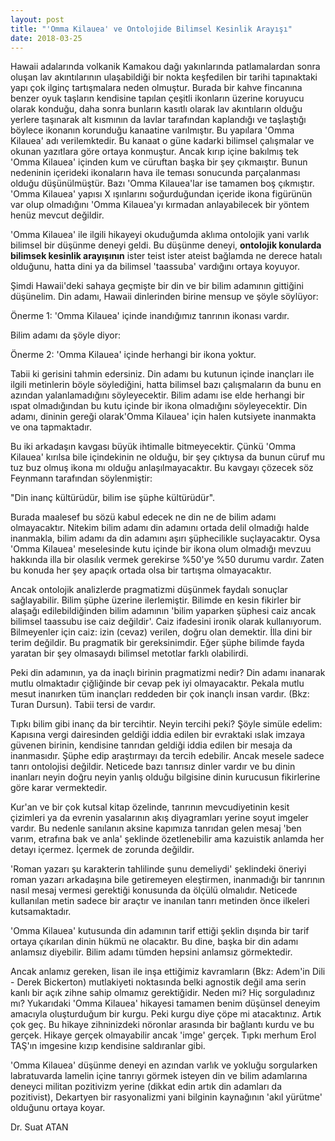 ```yaml
---
layout: post
title: "'Omma Kilauea' ve Ontolojide Bilimsel Kesinlik Arayışı"
date: 2018-03-25
---
```


Hawaii adalarında volkanik Kamakou dağı yakınlarında patlamalardan sonra oluşan lav akıntılarının ulaşabildiği bir nokta keşfedilen bir tarihi tapınaktaki yapı çok ilginç tartışmalara neden olmuştur. Burada bir kahve fincanına benzer oyuk taşların kendisine tapılan çeşitli ikonların üzerine koruyucu olarak konduğu, daha sonra bunların kasıtlı olarak lav akıntıların olduğu yerlere taşınarak alt kısmının da lavlar tarafından kaplandığı ve taşlaştığı böylece ikonanın korunduğu kanaatine varılmıştır. Bu yapılara 'Omma Kilauea' adı verilemktedir. Bu kanaat o güne kadarki bilimsel çalışmalar ve okunan yazıtlara göre ortaya konmuştur. Ancak kırıp içine bakılmış tek 'Omma Kilauea' içinden kum ve cüruftan başka bir şey çıkmaıştır. Bunun nedeninin içerideki ikonaların hava ile teması sonucunda parçalanması olduğu düşünülmüştür. Bazı 'Omma Kilauea'lar ise tamamen boş çıkmıştır. 'Omma Kilauea' yapısı X ışınlarını soğurduğundan içeride ikona figürünün var olup olmadığını 'Omma Kilauea'yı kırmadan anlayabilecek bir yöntem henüz mevcut değildir.

'Omma Kilauea' ile ilgili hikayeyi okuduğumda aklıma ontolojik yani varlık bilimsel bir düşünme deneyi geldi. Bu düşünme deneyi, **ontolojik konularda bilimsek kesinlik arayışının** ister teist ister ateist bağlamda ne derece hatalı olduğunu, hatta dini ya da bilimsel 'taassuba' vardığını ortaya koyuyor.

Şimdi Hawaii'deki sahaya geçmişte bir din ve bir bilim adamının gittiğini düşünelim. Din adamı, Hawaii dinlerinden birine mensup ve şöyle söylüyor:

Önerme 1: 'Omma Kilauea' içinde inandığımız tanrının ikonası vardır.

Bilim adamı da şöyle diyor:

Önerme 2: 'Omma Kilauea' içinde herhangi bir ikona yoktur.

Tabii ki gerisini tahmin edersiniz. Din adamı bu kutunun içinde inançları ile ilgili metinlerin böyle söylediğini, hatta bilimsel bazı çalışmaların da bunu en azından yalanlamadığını söyleyecektir. Bilim adamı ise elde herhangi bir ıspat olmadığından bu kutu içinde bir ikona olmadığını söyleyecektir. Din adamı, dininin gereği olarak'Omma Kilauea' için halen kutsiyete inanmakta ve ona tapmaktadır.

Bu iki arkadaşın kavgası büyük ihtimalle bitmeyecektir. Çünkü 'Omma Kilauea' kırılsa bile içindekinin ne olduğu, bir şey çıktıysa da bunun cüruf mu tuz buz olmuş ikona mı olduğu anlaşılmayacaktır. Bu kavgayı çözecek söz Feynmann tarafından söylenmiştir:

"Din inanç kültürüdür, bilim ise şüphe kültürüdür".

Burada maalesef bu sözü kabul edecek ne din ne de bilim adamı olmayacaktır. Nitekim bilim adamı din adamını ortada delil olmadığı halde inanmakla, bilim adamı da din adamını aşırı şüphecilikle suçlayacaktır. Oysa 'Omma Kilauea' meselesinde kutu içinde bir ikona olum olmadığı mevzuu hakkında illa bir olasılık vermek gerekirse %50'ye %50 durumu vardır. Zaten bu konuda her şey apaçık ortada olsa bir tartışma olmayacaktır.

Ancak ontolojik analizlerde pragmatizmi düşünmek faydalı sonuçlar sağlayabilir. Bilim şüphe üzerine ilerlemiştir. Bilimde en kesin fikirler bir alaşağı edilebildiğinden bilim adamının 'bilim yaparken şüphesi caiz ancak bilimsel taassubu ise caiz değildir'. Caiz ifadesini ironik olarak kullanıyorum. Bilmeyenler için caiz: izin (cevaz) verilen, doğru olan demektir. İlla dini bir terim değildir. Bu pragmatik bir gereksinimdir. Eğer şüphe bilimde fayda yaratan bir şey olmasaydı bilimsel metotlar farklı olabilirdi.

Peki din adamının, ya da inaçlı birinin pragmatizmi nedir? Din adamı inanarak mutlu olmaktadır çiğliğinde bir cevap pek iyi olmayacaktır. Pekala mutlu mesut inanırken tüm inançları reddeden bir çok inançlı insan vardır. (Bkz: Turan Dursun). Tabii tersi de vardır.

Tıpkı bilim gibi inanç da bir tercihtir. Neyin tercihi peki? Şöyle simüle edelim: Kapısına vergi dairesinden geldiği iddia edilen bir evraktaki ıslak imzaya güvenen birinin, kendisine tanrıdan geldiği iddia edilen bir mesaja da inanmasıdır. Şüphe edip araştırmayı da tercih edebilir. Ancak mesele sadece tanrı ontolojisi değildir. Neticede bazı tanrısız dinler vardır ve bu dinin inanları neyin doğru neyin yanlış olduğu bilgisine dinin kurucusun fikirlerine göre karar vermektedir.

Kur'an ve bir çok kutsal kitap özelinde, tanrının mevcudiyetinin kesit çizimleri ya da evrenin yasalarının akış diyagramları yerine soyut imgeler vardır. Bu nedenle sanılanın aksine kapımıza tanrıdan gelen mesaj 'ben varım, etrafına bak ve anla' şeklinde özetlenebilir ama kazuistik anlamda her detayı içermez. İçermek de zorunda değildir.

'Roman yazarı şu karakterin tahlilinde şunu demeliydi' şeklindeki öneriyi roman yazarı arkadaşına bile getiremeyen eleştirmen, inanmadığı bir tanrının nasıl mesaj vermesi gerektiği konusunda da ölçülü olmalıdır. Neticede kullanılan metin sadece bir araçtır ve inanılan tanrı metinden önce ilkeleri kutsamaktadır.

'Omma Kilauea' kutusunda din adamının tarif ettiği şeklin dışında bir tarif ortaya çıkarılan dinin hükmü ne olacaktır. Bu dine, başka bir din adamı anlamsız diyebilir. Bilim adamı tümden hepsini anlamsız görmektedir.

Ancak anlamız gereken, lisan ile inşa ettiğimiz kavramların (Bkz: Adem'in Dili - Derek Bickerton) mutlakiyeti noktasında belki agnostik değil ama serin kanlı bir açık zihne sahip olmamız gerektiğidir. Neden mi? Hiç sorguladınız mı? Yukarıdaki 'Omma Kilauea' hikayesi tamamen benim düşünsel deneyim amacıyla oluşturduğum bir kurgu. Peki kurgu diye çöpe mi atacaktınız. Artık çok geç. Bu hikaye zihninizdeki nöronlar arasında bir bağlantı kurdu ve bu gerçek. Hikaye gerçek olmayabilir ancak 'imge' gerçek. Tıpkı merhum Erol TAŞ'ın imgesine kızıp kendisine saldıranlar gibi.

'Omma Kilauea' düşünme deneyi en azından varlık ve yokluğu sorgularken labratuvarda lamelin içine tanrıyı görmek isteyen din ve bilim adamlarına deneyci militan pozitivizm yerine (dikkat edin artık din adamları da pozitivist), Dekartyen bir rasyonalizmi yani bilginin kaynağının 'akıl yürütme' olduğunu ortaya koyar.

Dr. Suat ATAN
